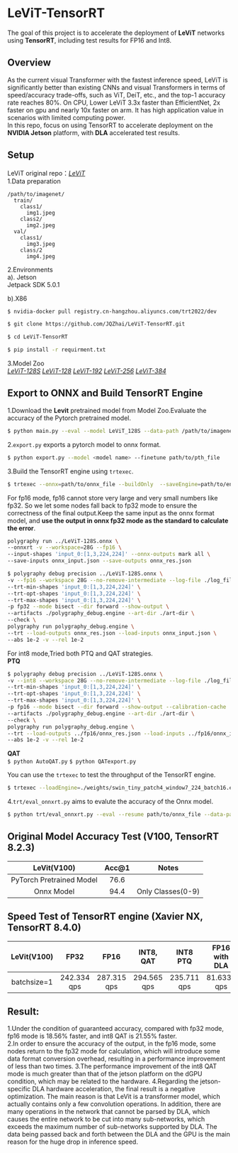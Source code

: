 # LeViT-TensorRT
The goal of this project is to accelerate the deployment of __LeViT__ networks using __TensorRT__, including test results for FP16 and Int8.

## Overview
As the current visual Transformer with the fastest inference speed, LeViT is significantly better than existing CNNs and visual Transformers in terms of speed/accuracy trade-offs, such as ViT, DeiT, etc., and the top-1 accuracy rate reaches 80%. On CPU, Lower LeViT 3.3x faster than EfficientNet, 2x faster on gpu and nearly 10x faster on arm. It has high application value in scenarios with limited computing power. \
In this repo, focus on using TensorRT to accelerate deployment on the __NVIDIA Jetson__ platform, with __DLA__ accelerated test results.

## Setup 
LeViT original repo：[_LeViT_](https://github.com/facebookresearch/LeViT) \
1.Data preparation
```
/path/to/imagenet/
  train/
    class1/
      img1.jpeg
    class2/
      img2.jpeg
  val/
    class1/
      img3.jpeg
    class/2
      img4.jpeg
```
2.Environments \
  a). Jetson \
Jetpack SDK 5.0.1


  b).X86
```bash
$ nvidia-docker pull registry.cn-hangzhou.aliyuncs.com/trt2022/dev
```
```bash
$ git clone https://github.com/JQZhai/LeViT-TensorRT.git
```
```bash
$ cd LeViT-TensorRT
```
```bash
$ pip install -r requirment.txt
```
3.Model Zoo \
[_LeViT-128S_](https://dl.fbaipublicfiles.com/LeViT/LeViT-128S-96703c44.pth)
[_LeViT-128_](https://dl.fbaipublicfiles.com/LeViT/LeViT-128-b88c2750.pth)
[_LeViT-192_](https://dl.fbaipublicfiles.com/LeViT/LeViT-192-92712e41.pth)
[_LeViT-256_](https://dl.fbaipublicfiles.com/LeViT/LeViT-256-13b5763e.pth)
[_LeViT-384_](https://dl.fbaipublicfiles.com/LeViT/LeViT-384-9bdaf2e2.pth) 

## Export to ONNX and Build TensorRT Engine
1.Download the __Levit__ pretrained model from Model Zoo.Evaluate the accuracy of the Pytorch pretrained model.
```bash
$ python main.py --eval --model LeViT_128S --data-path /path/to/imagenet
```
2.`export.py` exports a pytorch model to onnx format.
```bash
$ python export.py --model <model name> --finetune path/to/pth_file
```
3.Build the TensorRT engine using `trtexec`.  
```bash
$ trtexec --onnx=path/to/onnx_file --buildOnly  --saveEngine=path/to/engine_file --workspace=4096
```  
For fp16 mode, fp16 cannot store very large and very small numbers like fp32. So we let some nodes fall back to fp32 mode to ensure the correctness of the final output.Keep the same input as the onnx format model, and __use the output in onnx fp32 mode as the standard to calculate the error__.
```bash
polygraphy run ../LeViT-128S.onnx \
--onnxrt -v --workspace=28G --fp16 \
--input-shapes 'input_0:[1,3,224,224]' --onnx-outputs mark all \
--save-inputs onnx_input.json --save-outputs onnx_res.json
```
```bash
$ polygraphy debug precision ../LeViT-128S.onnx \
-v --fp16 --workspace 28G --no-remove-intermediate --log-file ./log_file.json \
--trt-min-shapes 'input_0:[1,3,224,224]' \
--trt-opt-shapes 'input_0:[1,3,224,224]' \
--trt-max-shapes 'input_0:[1,3,224,224]' \
-p fp32 --mode bisect --dir forward --show-output \
--artifacts ./polygraphy_debug.engine --art-dir ./art-dir \
--check \
polygraphy run polygraphy_debug.engine \
--trt --load-outputs onnx_res.json --load-inputs onnx_input.json \
--abs 1e-2 -v --rel 1e-2
```  
For int8 mode,Tried both PTQ and QAT strategies. \
__PTQ__
```bash
$ polygraphy debug precision ../LeViT-128S.onnx \
-v --int8 --workspace 28G --no-remove-intermediate --log-file ./log_file.json \
--trt-min-shapes 'input_0:[1,3,224,224]' \
--trt-opt-shapes 'input_0:[1,3,224,224]' \
--trt-max-shapes 'input_0:[1,3,224,224]' \
-p fp16 --mode bisect --dir forward --show-output --calibration-cache ./cal_trt.bin \
--artifacts ./polygraphy_debug.engine --art-dir ./art-dir \
--check \
polygraphy run polygraphy_debug.engine \
--trt --load-outputs ../fp16/onnx_res.json --load-inputs ../fp16/onnx_input.json \
--abs 1e-2 -v --rel 1e-2
``` 
__QAT__ \
```$ python AutoQAT.py```
```$ python QATexport.py```

 You can use the `trtexec` to test the throughput of the TensorRT engine.
 ```bash
 $ trtexec --loadEngine=./weights/swin_tiny_patch4_window7_224_batch16.engine
 ``` 
 
4.`trt/eval_onnxrt.py` aims to evalute the accuracy of the Onnx model.
```bash
$ python trt/eval_onnxrt.py --eval --resume path/to/onnx_file --data-path ../imagenet_1k --batch-size 32
```  

## Original Model Accuracy Test (V100, TensorRT 8.2.3) ##
  
| LeVit(V100) | Acc@1 | Notes |
| :---: | :---: | :---: |
| PyTorch Pretrained Model |  76.6 |  |
| Onnx Model | 94.4 | Only Classes(0-9) |

## Speed Test of TensorRT engine (Xavier NX, TensorRT 8.4.0) ##
  
| LeVit(V100) | FP32 | FP16 | INT8, QAT | INT8 PTQ | FP16 with DLA |
| :---: | :---: | :---: | :---: | :---: | :---: |
| batchsize=1 | 242.334 qps | 287.315 qps | 294.565 qps | 235.711 qps | 81.6333 qps |

## Result:
1.Under the condition of guaranteed accuracy, compared with fp32 mode, fp16 mode is 18.56% faster, and int8 QAT is 21.55% faster.\
2.In order to ensure the accuracy of the output, in the fp16 mode, some nodes return to the fp32 mode for calculation, which will introduce some data format conversion overhead, resulting in a performance improvement of less than two times.
3.The performance improvement of the int8 QAT mode is much greater than that of the jetson platform on the dGPU condition, which may be related to the hardware.
4.Regarding the jetson-specific DLA hardware acceleration, the final result is a negative optimization. The main reason is that LeVit is a transformer model, which actually contains only a few convolution operations. In addition, there are many operations in the network that cannot be parsed by DLA, which causes the entire network to be cut into many sub-networks, which exceeds the maximum number of sub-networks supported by DLA. The data being passed back and forth between the DLA and the GPU is the main reason for the huge drop in inference speed.

